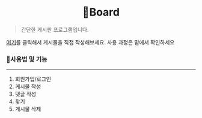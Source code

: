 <h1 align="center">📰Board</h1>

> 간단한 게시판 프로그램입니다.

[여기](http://st02.dothome.co.kr/project01/view.php)를 클릭해서 게시물을 직접 작성해보세요.
사용 과정은 밑에서 확인하세요

### 📌사용법 및 기능
___

1. 회원가입/로그인
2. 게시물 작성
3. 댓글 작성
4. 찾기
5. 게시물 삭제
